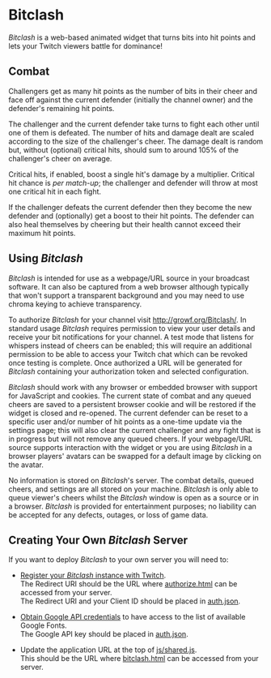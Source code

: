 # Bitclash

*Bitclash* is a web-based animated widget that turns bits into hit points and lets your Twitch viewers battle for dominance!

## Combat

Challengers get as many hit points as the number of bits in their cheer and face off against the current defender (initially the channel owner) and the defender's remaining hit points.

The challenger and the current defender take turns to fight each other until one of them is defeated. The number of hits and damage dealt are scaled according to the size of the challenger's cheer. The damage dealt is random but, without (optional) critical hits, should sum to around 105% of the challenger's cheer on average.

Critical hits, if enabled, boost a single hit's damage by a multiplier. Critical hit chance is *per match-up*; the challenger and defender will throw at most one critical hit in each fight.

If the challenger defeats the current defender then they become the new defender and (optionally) get a boost to their hit points. The defender can also heal themselves by cheering but their health cannot exceed their maximum hit points.

## Using *Bitclash*

*Bitclash* is intended for use as a webpage/URL source in your broadcast software. It can also be captured from a web browser although typically that won't support a transparent background and you may need to use chroma keying to achieve transparency.

To authorize *Bitclash* for your channel visit http://growf.org/Bitclash/. In standard usage *Bitclash* requires permission to view your user details and receive your bit notifications for your channel. A test mode that listens for whispers instead of cheers can be enabled; this will require an additional permission to be able to access your Twitch chat which can be revoked once testing is complete. Once authorized a URL will be generated for *Bitclash* containing your authorization token and selected configuration.

*Bitclash* should work with any browser or embedded browser with support for JavaScript and cookies. The current state of combat and any queued cheers are saved to a persistent browser cookie and will be restored if the widget is closed and re-opened. The current defender can be reset to a specific user and/or number of hit points as a one-time update via the settings page; this will also clear the current challenger and any fight that is in progress but will not remove any queued cheers. If your webpage/URL source supports interaction with the widget or you are using *Bitclash* in a browser players' avatars can be swapped for a default image by clicking on the avatar.

No information is stored on *Bitclash*'s server. The combat details, queued cheers, and settings are all stored on your machine. *Bitclash* is only able to queue viewer's cheers whilst the *Bitclash* window is open as a source or in a browser. *Bitclash* is provided for entertainment purposes; no liability can be accepted for any defects, outages, or loss of game data.

## Creating Your Own *Bitclash* Server

If you want to deploy *Bitclash* to your own server you will need to:
* [Register your *Bitclash* instance with Twitch](https://www.twitch.tv/settings/connections).  
The Redirect URI should be the URL where [authorize.html](https://github.com/growf/Bitclash/blob/master/authorize.html) can be accessed from your server.  
The Redirect URI and your Client ID should be placed in [auth.json](https://github.com/growf/Bitclash/blob/master/auth.json).

* [Obtain Google API credentials](https://console.developers.google.com/apis/credentials) to have access to the list of available Google Fonts.  
The Google API key should be placed in [auth.json](https://github.com/growf/Bitclash/blob/master/auth.json).

* Update the application URL at the top of [js/shared.js](https://github.com/growf/Bitclash/blob/master/js/shared.js#L2).  
This should be the URL where [bitclash.html](https://github.com/growf/Bitclash/blob/master/bitclash.html) can be accessed from your server.
